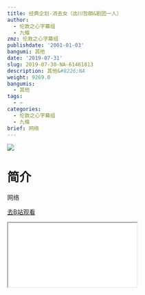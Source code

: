 ```yaml
---
title: 经典企划-消去女（出川哲朗&剧团一人）
author:
  - 伦敦之心字幕组
  - 九條
zmz: 伦敦之心字幕组
publishdate: '2001-01-03'
bangumi: 其他
date: '2019-07-31'
slug: 2019-07-30-NA-61461813
description: 其他&#8226;NA
weight: 9269.0
bangumis:
  - 其他
tags:
  - ~
categories:
  - 伦敦之心字幕组
  - 九條
brief: 网络
---
```

![](https://raw.githubusercontent.com/tcgriffith/owaraisite/master/static/tmpimg/fdb7afb88cc732138f8e92270d3c69ac158472fe.jpg.480.jpg)
# 简介  
网络  

[去B站观看](https://www.bilibili.com/video/av61461813/)
<div class ="resp-container"><iframe class="testiframe" src="//player.bilibili.com/player.html?aid=61461813"", scrolling="no", allowfullscreen="true" > </iframe></div> 
